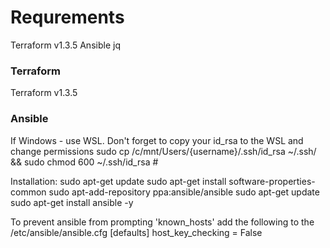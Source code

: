 # Requrements 
Terraform v1.3.5
Ansible
jq

### Terraform ###
Terraform v1.3.5


### Ansible ###
If Windows - use WSL.
Don't forget to copy your id_rsa to the WSL and change permissions
sudo cp /c/mnt/Users/{username}/.ssh/id_rsa ~/.ssh/ && sudo chmod 600 ~/.ssh/id_rsa # 

Installation:
sudo apt-get update
sudo apt-get install software-properties-common
sudo apt-add-repository ppa:ansible/ansible
sudo apt-get update
sudo apt-get install ansible -y

To prevent ansible from prompting 'known_hosts' add the following to the /etc/ansible/ansible.cfg
[defaults]
host_key_checking = False

